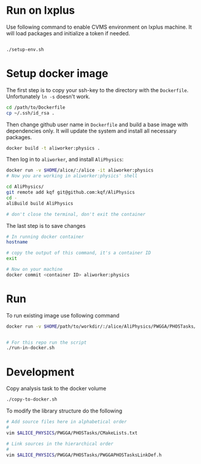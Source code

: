 # Run on lxplus

Use following command to enable CVMS environment on lxplus machine. It will load packages and initialize a token if needed.

```bash

./setup-env.sh
```

# Setup docker image

The first step is to copy your ssh-key to the directory with the `Dockerfile`. Unfortunately `ln -s` doesn't work.
```bash
cd /path/to/Dockerfile
cp ~/.ssh/id_rsa .
```

Then change github user name in `Dockerfile` and build a base image with dependencies only. It will update the system and install all necessary packages.
```bash
docker build -t aliworker:physics .
```

Then log in to `aliworker`, and install `AliPhysics`:

```bash
docker run -v $HOME/alice/:/alice -it aliworker:physics
# Now you are working in aliworker:physics' shell

cd AliPhysics/
git remote add kqf git@github.com:kqf/AliPhysics
cd -
aliBuild build AliPhysics

# don't close the terminal, don't exit the container
```

The last step is to save changes
```bash
# In running docker container
hostname

# copy the output of this command, it's a container ID
exit

# Now on your machine
docker commit <container ID> aliworker:physics
```


# Run
To run existing image use following command

```bash
docker run -v $HOME/path/to/workdir/:/alice/AliPhysics/PWGGA/PHOSTasks/workdir -it aliworker:physics


# For this repo run the script
./run-in-docker.sh
```

# Development
Copy analysis task to the docker volume
```bash
./copy-to-docker.sh
```

To modify the library structure do the following

```bash
# Add source files here in alphabetical order
#
vim $ALICE_PHYSICS/PWGGA/PHOSTasks/CMakeLists.txt

# Link sources in the hierarchical order
#
vim $ALICE_PHYSICS/PWGGA/PHOSTasks/PWGGAPHOSTasksLinkDef.h
```